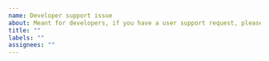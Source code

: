 ```yaml
---
name: Developer support issue
about: Meant for developers, if you have a user support request, please contact us at help@adalite.io
title: ""
labels: ""
assignees: ""
---
```


<!-- Please note that GitHub issues are meant for developer support!  -->

<!-- If this is a **user support request**, please contact us on help@adalite.io -->
<!-- ⚠️ Be cautious of **scammers** pretending to be official support. Do not trust responses from anybody other than members of this repository. -->
